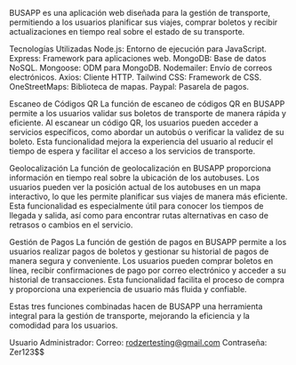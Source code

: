 BUSAPP es una aplicación web diseñada para la gestión de transporte, permitiendo a los usuarios planificar sus viajes, comprar boletos y recibir actualizaciones en tiempo real sobre el estado de su transporte.

Tecnologías Utilizadas
Node.js: Entorno de ejecución para JavaScript.
Express: Framework para aplicaciones web.
MongoDB: Base de datos NoSQL.
Mongoose: ODM para MongoDB.
Nodemailer: Envío de correos electrónicos.
Axios: Cliente HTTP.
Tailwind CSS: Framework de CSS.
OneStreetMaps: Biblioteca de mapas.
Paypal: Pasarela de pagos.

Escaneo de Códigos QR
La función de escaneo de códigos QR en BUSAPP permite a los usuarios validar sus boletos de transporte de manera rápida y eficiente. Al escanear un código QR, los usuarios pueden acceder a servicios específicos, como abordar un autobús o verificar la validez de su boleto. Esta funcionalidad mejora la experiencia del usuario al reducir el tiempo de espera y facilitar el acceso a los servicios de transporte.

Geolocalización
La función de geolocalización en BUSAPP proporciona información en tiempo real sobre la ubicación de los autobuses. Los usuarios pueden ver la posición actual de los autobuses en un mapa interactivo, lo que les permite planificar sus viajes de manera más eficiente. Esta funcionalidad es especialmente útil para conocer los tiempos de llegada y salida, así como para encontrar rutas alternativas en caso de retrasos o cambios en el servicio.

Gestión de Pagos
La función de gestión de pagos en BUSAPP permite a los usuarios realizar pagos de boletos y gestionar su historial de pagos de manera segura y conveniente. Los usuarios pueden comprar boletos en línea, recibir confirmaciones de pago por correo electrónico y acceder a su historial de transacciones. Esta funcionalidad facilita el proceso de compra y proporciona una experiencia de usuario más fluida y confiable.

Estas tres funciones combinadas hacen de BUSAPP una herramienta integral para la gestión de transporte, mejorando la eficiencia y la comodidad para los usuarios.

Usuario Administrador:
Correo: rodzertesting@gmail.com
Contraseña: Zer123$$

